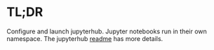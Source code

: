 # TL;DR

Configure and launch jupyterhub.  Jupyter notebooks run in their own namespace.  The jupyterhub [readme](../kube/services/jupyterhub/README.md) has more details.